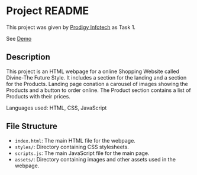 # Project README

This project was given by [Prodigy Infotech](https://prodigyinfotech.dev/) as Task 1.

See [Demo](https://prodigy-wd-1.netlify.app/)

## Description

This project is an HTML webpage for a online Shopping Website called Divine-The Future Style. It includes a section for the landing and a section for the Products.
Landing page conation a carousel of images showing the Products and a button to order online. The Product section contains a list of Products with their prices.

Languages used: HTML, CSS, JavaScript

## File Structure

- `index.html`: The main HTML file for the webpage.
- `styles/`: Directory containing CSS stylesheets.
- `scripts.js`: The main JavaScript file for the main page.
- `assets/`: Directory containing images and other assets used in the webpage.

